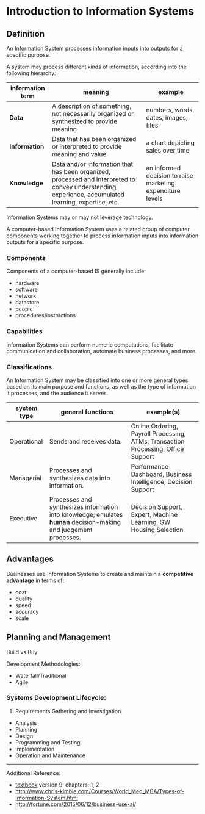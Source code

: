 # Introduction to Information Systems

## Definition

An Information System processes information inputs into outputs for a specific purpose.

A system may process different kinds of information, according into the following hierarchy:

information term | meaning | example
--- | --- | ---
**Data** | A description of something, not necessarily organized or synthesized to provide meaning. | numbers, words, dates, images, files
**Information** | Data that has been organized or interpreted to provide meaning and value. | a chart depicting sales over time
**Knowledge** | Data and/or Information that has been organized, processed and interpreted to convey understanding, experience, accumulated learning, expertise, etc. | an informed decision to raise marketing expenditure levels

Information Systems may or may not leverage technology.

A computer-based Information System uses
 a related group of computer components working together
 to process information inputs into information outputs
 for a specific purpose.

### Components

Components of a computer-based IS generally include:

 + hardware
 + software
 + network
 + datastore
 + people
 + procedures/instructions

### Capabilities

Information Systems can perform numeric computations,
 facilitate communication and collaboration,
 automate business processes, and more.

### Classifications

An Information System may be classified into one or more general types
 based on its main purpose and functions,
 as well as the type of information it processes,
 and the audience it serves.

system type | general functions | example(s)
--- | --- | ---
Operational | Sends and receives data. | Online Ordering, Payroll Processing, ATMs, Transaction Processing, Office Support
Managerial | Processes and synthesizes data into information. | Performance Dashboard, Business Intelligence, Decision Support
Executive | Processes and synthesizes information into knowledge; emulates **human** decision-making and judgement processes. | Decision Support, Expert, Machine Learning, GW Housing Selection

## Advantages

Businesses use Information Systems to create and maintain a **competitive advantage**
 in terms of:

 + cost
 + quality
 + speed
 + accuracy
 + scale

## Planning and Management

Build vs Buy

Development Methodologies:

 + Waterfall/Traditional
 + Agile

### Systems Development Lifecycle:

 1. Requirements Gathering and Investigation
 * Analysis
 * Planning
 * Design
 * Programming and Testing
 * Implementation
 * Operation and Maintenance

<hr>

Additional Reference:

 + [textbook](README.md#accompanying-textbook) version 9; chapters: 1, 2
 + http://www.chris-kimble.com/Courses/World_Med_MBA/Types-of-Information-System.html
 + http://fortune.com/2015/06/12/business-use-ai/
